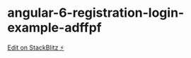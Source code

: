 # angular-6-registration-login-example-adffpf

[Edit on StackBlitz ⚡️](https://stackblitz.com/edit/angular-6-registration-login-example-adffpf)